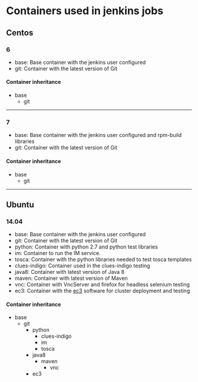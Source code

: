 # Containers used in jenkins jobs

## Centos

### 6
* base: Base container with the jenkins user configured
* git: Container with the latest version of Git

#### Container inheritance
* base
  * git
  
___
### 7
* base: Base container with the jenkins user configured and rpm-build libraries
* git: Container with the latest version of Git

#### Container inheritance
* base
  * git
  
---
## Ubuntu

### 14.04
* base: Base container with the jenkins user configured
* git: Container with the latest version of Git
* python: Container with python 2.7 and python test libraries
* im: Container to run the IM service.
* tosca: Container with the python libraries needed to test tosca templates
* clues-indigo: Container used in the clues-indigo testing
* java8: Container with latest version of Java 8
* maven: Container with latest version of Maven
* vnc: Container with VncServer and firefox for headless selenium testing
* ec3: Container with the [ec3](http://servproject.i3m.upv.es/ec3/) software for cluster deployment and testing

#### Container inheritance
* base
  * git
    * python
      * clues-indigo
      * im
      * tosca
    * java8
      * maven
        * vnc
    * ec3
